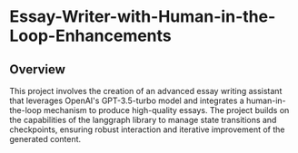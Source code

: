 # Essay-Writer-with-Human-in-the-Loop-Enhancements

## Overview
This project involves the creation of an advanced essay writing assistant that leverages OpenAI's GPT-3.5-turbo model and integrates a human-in-the-loop mechanism to produce high-quality essays. The project builds on the capabilities of the langgraph library to manage state transitions and checkpoints, ensuring robust interaction and iterative improvement of the generated content.

